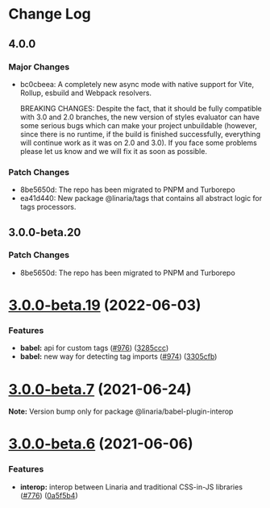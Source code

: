# Change Log

## 4.0.0

### Major Changes

- bc0cbeea: A completely new async mode with native support for Vite, Rollup, esbuild and Webpack resolvers.

  BREAKING CHANGES: Despite the fact, that it should be fully compatible with 3.0 and 2.0 branches, the new version of styles evaluator can have some serious bugs which can make your project unbuildable (however, since there is no runtime, if the build is finished successfully, everything will continue work as it was on 2.0 and 3.0). If you face some problems please let us know and we will fix it as soon as possible.

### Patch Changes

- 8be5650d: The repo has been migrated to PNPM and Turborepo
- ea41d440: New package @linaria/tags that contains all abstract logic for tags processors.

## 3.0.0-beta.20

### Patch Changes

- 8be5650d: The repo has been migrated to PNPM and Turborepo

# [3.0.0-beta.19](https://github.com/callstack/linaria/tree/master/packages/interop/compare/v3.0.0-beta.18...v3.0.0-beta.19) (2022-06-03)

### Features

- **babel:** api for custom tags ([#976](https://github.com/callstack/linaria/tree/master/packages/interop/issues/976)) ([3285ccc](https://github.com/callstack/linaria/tree/master/packages/interop/commit/3285ccc1d00449b78b3fc74087528cd38cbdd116))
- **babel:** new way for detecting tag imports ([#974](https://github.com/callstack/linaria/tree/master/packages/interop/issues/974)) ([3305cfb](https://github.com/callstack/linaria/tree/master/packages/interop/commit/3305cfb0c0f65abdacceeb7e6bad118c59f7d551))

# [3.0.0-beta.7](https://github.com/callstack/linaria/tree/master/packages/interop/compare/v3.0.0-beta.6...v3.0.0-beta.7) (2021-06-24)

**Note:** Version bump only for package @linaria/babel-plugin-interop

# [3.0.0-beta.6](https://github.com/callstack/linaria/tree/master/packages/interop/compare/v3.0.0-beta.5...v3.0.0-beta.6) (2021-06-06)

### Features

- **interop:** interop between Linaria and traditional CSS-in-JS libraries ([#776](https://github.com/callstack/linaria/tree/master/packages/interop/issues/776)) ([0a5f5b4](https://github.com/callstack/linaria/tree/master/packages/interop/commit/0a5f5b440506bfa24724d4a91e519c48d6f6c69b))
